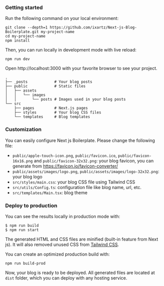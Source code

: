 ### Getting started

Run the following command on your local environment:

```
git clone --depth=1 https://github.com/ixartz/Next-js-Blog-Boilerplate.git my-project-name
cd my-project-name
npm install
```

Then, you can run locally in development mode with live reload:

```
npm run dev
```

Open http://localhost:3000 with your favorite browser to see your project.

```
.
├── _posts            # Your blog posts
├── public            # Static files
│   ├── assets
│   │   └── images
│   │       └── posts # Images used in your blog posts
└── src
    ├── pages         # Next.js pages
    ├── styles        # Your blog CSS files
    └── templates     # Blog templates
```

### Customization

You can easily configure Next js Boilerplate. Please change the following file:

- `public/apple-touch-icon.png`, `public/favicon.ico`, `public/favicon-16x16.png` and `public/favicon-32x32.png`: your blog favicon, you can generate from https://favicon.io/favicon-converter/
- `public/assets/images/logo.png`, `public/assets/images/logo-32x32.png`: your blog logo
- `src/styles/main.css`: your blog CSS file using Tailwind CSS
- `src/utils/Config.ts`: configuration file like blog name, url, etc.
- `src/templates/Main.tsx`: blog theme

### Deploy to production

You can see the results locally in production mode with:

```
$ npm run build
$ npm run start
```

The generated HTML and CSS files are minified (built-in feature from Next js). It will also removed unused CSS from [Tailwind CSS](https://tailwindcss.com).

You can create an optimized production build with:

```
npm run build-prod
```

Now, your blog is ready to be deployed. All generated files are located at `dist` folder, which you can deploy with any hosting service.
